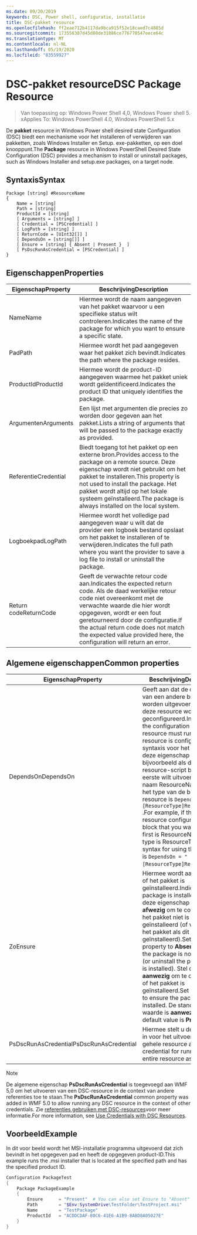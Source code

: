 ```yaml
---
ms.date: 09/20/2019
keywords: DSC, Power shell, configuratie, installatie
title: DSC-pakket resource
ms.openlocfilehash: ff2eae712b4117da9bca915f52e18caed7c4885d
ms.sourcegitcommit: 173556307d45d88de31086ce776770547eece64c
ms.translationtype: MT
ms.contentlocale: nl-NL
ms.lasthandoff: 05/19/2020
ms.locfileid: "83559927"
---
```

# <a name="dsc-package-resource"></a><span data-ttu-id="c7322-103">DSC-pakket resource</span><span class="sxs-lookup"><span data-stu-id="c7322-103">DSC Package Resource</span></span>

> <span data-ttu-id="c7322-104">Van toepassing op: Windows Power Shell 4,0, Windows Power shell 5. x</span><span class="sxs-lookup"><span data-stu-id="c7322-104">Applies To: Windows PowerShell 4.0, Windows PowerShell 5.x</span></span>

<span data-ttu-id="c7322-105">De **pakket** resource in Windows Power shell desired state Configuration (DSC) biedt een mechanisme voor het installeren of verwijderen van pakketten, zoals Windows Installer en Setup. exe-pakketten, op een doel knooppunt.</span><span class="sxs-lookup"><span data-stu-id="c7322-105">The **Package** resource in Windows PowerShell Desired State Configuration (DSC) provides a mechanism to install or uninstall packages, such as Windows Installer and setup.exe packages, on a target node.</span></span>

## <a name="syntax"></a><span data-ttu-id="c7322-106">Syntaxis</span><span class="sxs-lookup"><span data-stu-id="c7322-106">Syntax</span></span>

```Syntax
Package [string] #ResourceName
{
    Name = [string]
    Path = [string]
    ProductId = [string]
    [ Arguments = [string] ]
    [ Credential = [PSCredential] ]
    [ LogPath = [string] ]
    [ ReturnCode = [UInt32[]] ]
    [ DependsOn = [string[]] ]
    [ Ensure = [string] { Absent | Present }  ]
    [ PsDscRunAsCredential = [PSCredential] ]
}
```

## <a name="properties"></a><span data-ttu-id="c7322-107">Eigenschappen</span><span class="sxs-lookup"><span data-stu-id="c7322-107">Properties</span></span>

|<span data-ttu-id="c7322-108">Eigenschap</span><span class="sxs-lookup"><span data-stu-id="c7322-108">Property</span></span> |<span data-ttu-id="c7322-109">Beschrijving</span><span class="sxs-lookup"><span data-stu-id="c7322-109">Description</span></span> |
|---|---|
|<span data-ttu-id="c7322-110">Name</span><span class="sxs-lookup"><span data-stu-id="c7322-110">Name</span></span> |<span data-ttu-id="c7322-111">Hiermee wordt de naam aangegeven van het pakket waarvoor u een specifieke status wilt controleren.</span><span class="sxs-lookup"><span data-stu-id="c7322-111">Indicates the name of the package for which you want to ensure a specific state.</span></span> |
|<span data-ttu-id="c7322-112">Pad</span><span class="sxs-lookup"><span data-stu-id="c7322-112">Path</span></span> |<span data-ttu-id="c7322-113">Hiermee wordt het pad aangegeven waar het pakket zich bevindt.</span><span class="sxs-lookup"><span data-stu-id="c7322-113">Indicates the path where the package resides.</span></span> |
|<span data-ttu-id="c7322-114">ProductId</span><span class="sxs-lookup"><span data-stu-id="c7322-114">ProductId</span></span> |<span data-ttu-id="c7322-115">Hiermee wordt de product-ID aangegeven waarmee het pakket uniek wordt geïdentificeerd.</span><span class="sxs-lookup"><span data-stu-id="c7322-115">Indicates the product ID that uniquely identifies the package.</span></span> |
|<span data-ttu-id="c7322-116">Argumenten</span><span class="sxs-lookup"><span data-stu-id="c7322-116">Arguments</span></span> |<span data-ttu-id="c7322-117">Een lijst met argumenten die precies zo worden door gegeven aan het pakket.</span><span class="sxs-lookup"><span data-stu-id="c7322-117">Lists a string of arguments that will be passed to the package exactly as provided.</span></span> |
|<span data-ttu-id="c7322-118">Referentie</span><span class="sxs-lookup"><span data-stu-id="c7322-118">Credential</span></span> |<span data-ttu-id="c7322-119">Biedt toegang tot het pakket op een externe bron.</span><span class="sxs-lookup"><span data-stu-id="c7322-119">Provides access to the package on a remote source.</span></span> <span data-ttu-id="c7322-120">Deze eigenschap wordt niet gebruikt om het pakket te installeren.</span><span class="sxs-lookup"><span data-stu-id="c7322-120">This property is not used to install the package.</span></span> <span data-ttu-id="c7322-121">Het pakket wordt altijd op het lokale systeem geïnstalleerd.</span><span class="sxs-lookup"><span data-stu-id="c7322-121">The package is always installed on the local system.</span></span> |
|<span data-ttu-id="c7322-122">Logboekpad</span><span class="sxs-lookup"><span data-stu-id="c7322-122">LogPath</span></span> |<span data-ttu-id="c7322-123">Hiermee wordt het volledige pad aangegeven waar u wilt dat de provider een logboek bestand opslaat om het pakket te installeren of te verwijderen.</span><span class="sxs-lookup"><span data-stu-id="c7322-123">Indicates the full path where you want the provider to save a log file to install or uninstall the package.</span></span> |
|<span data-ttu-id="c7322-124">Return code</span><span class="sxs-lookup"><span data-stu-id="c7322-124">ReturnCode</span></span> |<span data-ttu-id="c7322-125">Geeft de verwachte retour code aan.</span><span class="sxs-lookup"><span data-stu-id="c7322-125">Indicates the expected return code.</span></span> <span data-ttu-id="c7322-126">Als de daad werkelijke retour code niet overeenkomt met de verwachte waarde die hier wordt opgegeven, wordt er een fout geretourneerd door de configuratie.</span><span class="sxs-lookup"><span data-stu-id="c7322-126">If the actual return code does not match the expected value provided here, the configuration will return an error.</span></span> |

## <a name="common-properties"></a><span data-ttu-id="c7322-127">Algemene eigenschappen</span><span class="sxs-lookup"><span data-stu-id="c7322-127">Common properties</span></span>

|<span data-ttu-id="c7322-128">Eigenschap</span><span class="sxs-lookup"><span data-stu-id="c7322-128">Property</span></span> |<span data-ttu-id="c7322-129">Beschrijving</span><span class="sxs-lookup"><span data-stu-id="c7322-129">Description</span></span> |
|---|---|
|<span data-ttu-id="c7322-130">DependsOn</span><span class="sxs-lookup"><span data-stu-id="c7322-130">DependsOn</span></span> |<span data-ttu-id="c7322-131">Geeft aan dat de configuratie van een andere bron moet worden uitgevoerd voordat deze resource wordt geconfigureerd.</span><span class="sxs-lookup"><span data-stu-id="c7322-131">Indicates that the configuration of another resource must run before this resource is configured.</span></span> <span data-ttu-id="c7322-132">De syntaxis voor het gebruik van deze eigenschap is bijvoorbeeld als de ID van het resource-script blok dat u als eerste wilt uitvoeren, de naam ResourceName is en het type van de bron resource is `DependsOn = "[ResourceType]ResourceName"` .</span><span class="sxs-lookup"><span data-stu-id="c7322-132">For example, if the ID of the resource configuration script block that you want to run first is ResourceName and its type is ResourceType, the syntax for using this property is `DependsOn = "[ResourceType]ResourceName"`.</span></span> |
|<span data-ttu-id="c7322-133">Zo</span><span class="sxs-lookup"><span data-stu-id="c7322-133">Ensure</span></span> |<span data-ttu-id="c7322-134">Hiermee wordt aangegeven of het pakket is geïnstalleerd.</span><span class="sxs-lookup"><span data-stu-id="c7322-134">Indicates if the package is installed.</span></span> <span data-ttu-id="c7322-135">Stel deze eigenschap in op **afwezig** om te controleren of het pakket niet is geïnstalleerd (of verwijder het pakket als dit is geïnstalleerd).</span><span class="sxs-lookup"><span data-stu-id="c7322-135">Set this property to **Absent** to ensure the package is not installed (or uninstall the package if it is installed).</span></span> <span data-ttu-id="c7322-136">Stel deze in op **aanwezig** om te controleren of het pakket is geïnstalleerd.</span><span class="sxs-lookup"><span data-stu-id="c7322-136">Set it to **Present** to ensure the package is installed.</span></span> <span data-ttu-id="c7322-137">De standaard waarde is **aanwezig**.</span><span class="sxs-lookup"><span data-stu-id="c7322-137">The default value is **Present**.</span></span> |
|<span data-ttu-id="c7322-138">PsDscRunAsCredential</span><span class="sxs-lookup"><span data-stu-id="c7322-138">PsDscRunAsCredential</span></span> |<span data-ttu-id="c7322-139">Hiermee stelt u de referentie in voor het uitvoeren van de gehele resource als.</span><span class="sxs-lookup"><span data-stu-id="c7322-139">Sets the credential for running the entire resource as.</span></span> |

> [!NOTE]
> <span data-ttu-id="c7322-140">De algemene eigenschap **PsDscRunAsCredential** is toegevoegd aan WMF 5,0 om het uitvoeren van een DSC-resource in de context van andere referenties toe te staan.</span><span class="sxs-lookup"><span data-stu-id="c7322-140">The **PsDscRunAsCredential** common property was added in WMF 5.0 to allow running any DSC resource in the context of other credentials.</span></span> <span data-ttu-id="c7322-141">Zie [referenties gebruiken met DSC-resources](../../../configurations/runasuser.md)voor meer informatie.</span><span class="sxs-lookup"><span data-stu-id="c7322-141">For more information, see [Use Credentials with DSC Resources](../../../configurations/runasuser.md).</span></span>

## <a name="example"></a><span data-ttu-id="c7322-142">Voorbeeld</span><span class="sxs-lookup"><span data-stu-id="c7322-142">Example</span></span>

<span data-ttu-id="c7322-143">In dit voor beeld wordt het MSI-installatie programma uitgevoerd dat zich bevindt in het opgegeven pad en heeft de opgegeven product-ID.</span><span class="sxs-lookup"><span data-stu-id="c7322-143">This example runs the .msi installer that is located at the specified path and has the specified product ID.</span></span>

```powershell
Configuration PackageTest
{
    Package PackageExample
    {
        Ensure      = "Present"  # You can also set Ensure to "Absent"
        Path        = "$Env:SystemDrive\TestFolder\TestProject.msi"
        Name        = "TestPackage"
        ProductId   = "ACDDCDAF-80C6-41E6-A1B9-8ABD8A05027E"
    }
}
```
